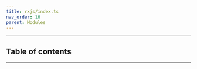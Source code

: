 ```yaml
---
title: rxjs/index.ts
nav_order: 16
parent: Modules
---
```


---

<h2 class="text-delta">Table of contents</h2>

---
